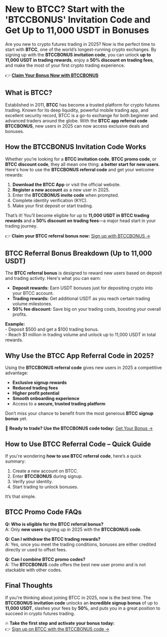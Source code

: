 <h1>New to BTCC? Start with the 'BTCCBONUS' Invitation Code and Get Up to 11,000 USDT in Bonuses</h1>
<p>Are you new to crypto futures trading in 2025? Now is the perfect time to start with <strong>BTCC</strong>, one of the world’s longest-running crypto exchanges. By signing up with the <strong>BTCCBONUS invitation code</strong>, you can unlock <strong>up to 11,000 USDT in trading rewards</strong>, enjoy a <strong>50% discount on trading fees</strong>, and make the most of your first crypto trading experience.</p>
<p>👉 <a href="https://partner.btcc.com/us/c/BTCCBONUS/9303" target="_blank"><strong>Claim Your Bonus Now with BTCCBONUS</strong></a></p>
<img src="https://images.mirror-media.xyz/publication-images/sheAKRdV5cR3zszR_U_fi.png?height=960&amp;width=1920" decoding="async" data-nimg="fill" class="css-xah9so" style="position:absolute;top:0;left:0;bottom:0;right:0;box-sizing:border-box;padding:0;border:none;margin:auto;display:block;width:0;height:0;min-width:100%;max-width:100%;min-height:100%;max-height:100%">
<h2>What is BTCC?</h2>
<p>Established in 2011, <strong>BTCC</strong> has become a trusted platform for crypto futures trading. Known for its deep liquidity, powerful mobile trading app, and excellent security record, BTCC is a go-to exchange for both beginner and advanced traders around the globe. With the <strong>BTCC app referral code BTCCBONUS</strong>, new users in 2025 can now access exclusive deals and bonuses.</p>
<h2>How the BTCCBONUS Invitation Code Works</h2>
<p>Whether you’re looking for a <strong>BTCC invitation code</strong>, <strong>BTCC promo code</strong>, or <strong>BTCC discount code</strong>, they all mean one thing: <strong>a better start for new users</strong>. Here's how to use the <strong>BTCCBONUS referral code</strong> and get your welcome rewards:</p>
<ol>
<li><strong>Download the BTCC App</strong> or visit the official website.</li>
<li><strong>Register a new account</strong> as a new user in 2025.</li>
<li>Enter the <strong>BTCCBONUS invite code</strong> when prompted.</li>
<li>Complete identity verification (KYC).</li>
<li>Make your first deposit or start trading.</li>
</ol>
<p>That’s it! You’ll become eligible for up to <strong>11,000 USDT in BTCC trading rewards</strong> and a <strong>50% discount on trading fees</strong>—a major head start in your trading journey.</p>
<p>👉 <strong>Claim your BTCC referral bonus now:</strong> <a href="https://partner.btcc.com/us/c/BTCCBONUS/9303" target="_blank">Sign up with BTCCBONUS →</a></p>
<h2>BTCC Referral Bonus Breakdown (Up to 11,000 USDT)</h2>
<p>The <strong>BTCC referral bonus</strong> is designed to reward new users based on deposit and trading activity. Here's what you can earn:</p>
<ul>
<li><strong>Deposit rewards:</strong> Earn USDT bonuses just for depositing crypto into your BTCC account.</li>
<li><strong>Trading rewards:</strong> Get additional USDT as you reach certain trading volume milestones.</li>
<li><strong>50% fee discount:</strong> Save big on your trading costs, boosting your overall profits.</li>
</ul>
<p><strong>Example:</strong><br>- Deposit $500 and get a $100 trading bonus.<br>- Reach $1 million in trading volume and unlock up to 11,000 USDT in total rewards.</p>
<h2>Why Use the BTCC App Referral Code in 2025?</h2>
<p>Using the <strong>BTCCBONUS referral code</strong> gives new users in 2025 a competitive advantage:</p>
<ul>
<li><strong>Exclusive signup rewards</strong></li>
<li><strong>Reduced trading fees</strong></li>
<li><strong>Higher profit potential</strong></li>
<li><strong>Smooth onboarding experience</strong></li>
<li>Access to a <strong>secure, trusted trading platform</strong></li>
</ul>
<p>Don’t miss your chance to benefit from the most generous <strong>BTCC signup bonus</strong> yet.</p>
<p>🤑 <strong>Ready to trade? Use the BTCCBONUS code today:</strong> <a href="https://partner.btcc.com/us/c/BTCCBONUS/9303" target="_blank">Get Your Bonus →</a></p>
<h2>How to Use BTCC Referral Code – Quick Guide</h2>
<p>If you're wondering <strong>how to use BTCC referral code</strong>, here’s a quick summary:</p>
<ol>
<li>Create a new account on BTCC.</li>
<li>Enter <strong>BTCCBONUS</strong> during signup.</li>
<li>Verify your identity.</li>
<li>Start trading to unlock bonuses.</li>
</ol>
<p>It’s that simple.</p>
<h2>BTCC Promo Code FAQs</h2>
<p><strong>Q: Who is eligible for the BTCC referral bonus?</strong><br>A: Only <strong>new users</strong> signing up in 2025 with the <strong>BTCCBONUS code</strong>.</p>
<p><strong>Q: Can I withdraw the BTCC trading rewards?</strong><br>A: Yes, once you meet the trading conditions, bonuses are either credited directly or used to offset fees.</p>
<p><strong>Q: Can I combine BTCC promo codes?</strong><br>A: The <strong>BTCCBONUS</strong> code offers the best new user promo and is not stackable with other codes.</p>
<h2>Final Thoughts</h2>
<p>If you're thinking about joining BTCC in 2025, now is the best time. The <strong>BTCCBONUS invitation code</strong> unlocks an <strong>incredible signup bonus</strong> of up to <strong>11,000 USDT</strong>, slashes your fees by <strong>50%</strong>, and puts you in a great position to succeed in crypto futures trading.</p>
<p>🔥 <strong>Take the first step and activate your bonus today:</strong><br>👉 <a href="https://partner.btcc.com/us/c/BTCCBONUS/9303" target="_blank">Sign up on BTCC with the BTCCBONUS code →</a></p>
